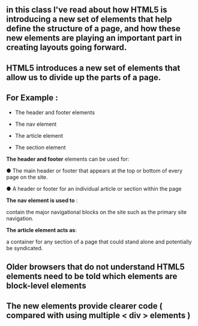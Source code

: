 ## in this class I've read about how HTML5 is introducing a new set of elements that help define the structure of a page, and how these new elements are playing an important part in creating layouts going forward.

## HTML5 introduces a new set of elements that allow us to divide up the  parts of a page.

## For Example :

* The header and footer elements

* The nav element

* The article element

* The section element

**The header and footer**
elements can be used for:

● The main header or footer 
that appears at the top or 
bottom of every page on the 
site.

● A header or footer for an 
individual article or 
section within the page

**The nav element is used to** : 

contain the major navigational 
blocks on the site such as the 
primary site navigation.

**The article element acts as**:

a container for any section of a 
page that could stand alone and 
potentially be syndicated.


## Older browsers that do not understand HTML5 elements need to be told which elements are block-level elements

## The new elements provide clearer code ( compared  with using multiple < div > elements )